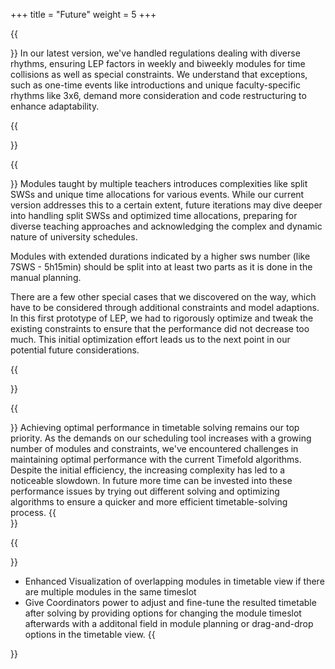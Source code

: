 +++
title = "Future"
weight = 5
+++

{{<section title="Consideration of further Rhythm Types">}}
In our latest version, we've handled regulations dealing with diverse rhythms, ensuring LEP factors in weekly and biweekly 
modules for time collisions as well as special constraints.
We understand that exceptions, such as one-time events like introductions and unique faculty-specific rhythms like 3x6, demand more consideration 
and code restructuring to enhance adaptability.

<!---
- in current version constraints regulate weekly and biweekly modules, prioritized the larger, crucial aspects of scheduling
- there are exceptions like modules that are single events like introductions or other faculties have rhythm called threexsix.
- these have to be considered in the planning as well in future but for that we need some code restructuring as well
--->
{{</section>}}

{{<section title="Adapt to various teaching approaches">}}
Modules taught by multiple teachers introduces complexities like split SWSs and unique time allocations 
for various events. While our current version addresses this to a certain extent, future iterations may dive deeper 
into handling split SWSs and optimized time allocations, preparing for diverse teaching approaches
and acknowledging the complex and dynamic nature of university schedules.

Modules with extended durations indicated by a higher sws number (like 7SWS - 5h15min) should be split into at least two parts as it is done
in the manual planning.

There are a few other special cases that we discovered on the way, which have to be considered through additional constraints and model adaptions.
In this first prototype of LEP, we had to rigorously optimize and tweak the existing constraints to ensure that the performance 
did not decrease too much.
This initial optimization effort leads us to the next point in our potential future considerations.

<!---
- For some modules the sws's (background info: 1xSemesterWochenStunde = 45min) are split between multiple teachers!
- leaving ridiculous numbers like 0.33 for introduction events
- also right now modules with sws numbers like 7 (which are 5h15min) should definitely be split in the future.
- this is also done in 
- in conclusion there are a lot of small special cases, but they all add up to a big mountain that has to be considered through new constraints
- for this first prototype we really had to optimize and tweak the constraints that we had to ensure that the performance did not decrease too much
- which leads us to the next point.--->
{{</section>}}

{{<section title="Improving Performance">}}
Achieving optimal performance in timetable solving remains our top priority. 
As the demands on our scheduling tool increases with a growing number of modules and constraints, we've encountered 
challenges in maintaining optimal performance with the current Timefold algorithms. Despite the initial efficiency, 
the increasing complexity has led to a noticeable slowdown. 
In future more time can be invested into these performance issues by trying out different solving and optimizing algorithms
to ensure a quicker and more efficient timetable-solving process.
{{</section>}}

{{<section title="User-Friendly Enhancements">}}
- Enhanced Visualization of overlapping modules in timetable view if there are multiple modules in the same timeslot
- Give Coordinators power to adjust and fine-tune the resulted timetable after solving by providing options for changing the module timeslot
afterwards with a additonal field in module planning or drag-and-drop options in the timetable view.
{{</section>}}